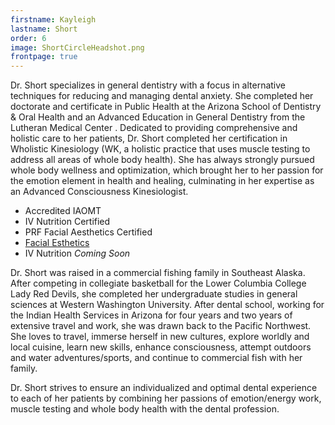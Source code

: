 ```yaml
---
firstname: Kayleigh
lastname: Short
order: 6
image: ShortCircleHeadshot.png
frontpage: true
---
```


Dr. Short specializes in general dentistry with a focus in alternative techniques for reducing and managing dental anxiety. She completed her doctorate and certificate in Public Health at the Arizona School of Dentistry & Oral Health and an Advanced Education in General Dentistry from the Lutheran Medical Center .  Dedicated to providing comprehensive and holistic care to her patients, Dr. Short completed her certification in Wholistic Kinesiology (WK, a holistic practice that uses muscle testing to address all areas of whole body health). She has always strongly pursued whole body wellness and optimization, which brought her to her passion for the emotion element in health and healing, culminating in her expertise as an Advanced Consciousness Kinesiologist.

+ Accredited IAOMT
+ IV Nutrition Certified
+ PRF Facial Aesthetics Certified
+ [Facial Esthetics](/services/facial-esthetics)
+ IV Nutrition _Coming Soon_

Dr. Short was raised in a commercial fishing family in Southeast Alaska. After competing in collegiate basketball for the Lower Columbia College Lady Red Devils, she completed her undergraduate studies in general sciences at Western Washington University. After dental school, working for the Indian Health Services in Arizona for four years and two years of extensive travel and work, she was drawn back to the Pacific Northwest. She loves to travel, immerse herself in new cultures, explore worldly and local cuisine, learn new skills, enhance consciousness, attempt outdoors and water adventures/sports, and continue to commercial fish with her family.

Dr. Short strives to ensure an individualized and optimal dental experience to each of her patients by combining her passions of emotion/energy work, muscle testing and whole body health with the dental profession.
